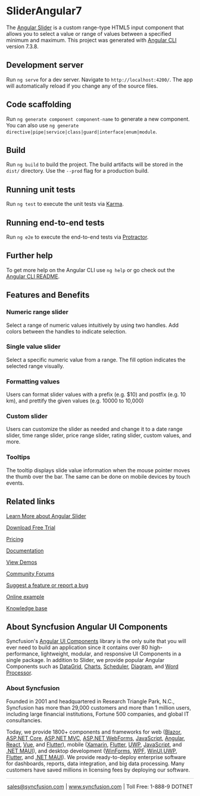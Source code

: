 # SliderAngular7

The [Angular Slider](https://www.syncfusion.com/angular-components/angular-slider?utm_source=github&utm_medium=listing&utm_campaign=angular-slider-github-samples) is a custom range-type HTML5 input component that allows you to select a value or range of values between a specified minimum and maximum. This project was generated with [Angular CLI](https://github.com/angular/angular-cli) version 7.3.8.

## Development server

Run `ng serve` for a dev server. Navigate to `http://localhost:4200/`. The app will automatically reload if you change any of the source files.

## Code scaffolding

Run `ng generate component component-name` to generate a new component. You can also use `ng generate directive|pipe|service|class|guard|interface|enum|module`.

## Build

Run `ng build` to build the project. The build artifacts will be stored in the `dist/` directory. Use the `--prod` flag for a production build.

## Running unit tests

Run `ng test` to execute the unit tests via [Karma](https://karma-runner.github.io).

## Running end-to-end tests

Run `ng e2e` to execute the end-to-end tests via [Protractor](http://www.protractortest.org/).

## Further help

To get more help on the Angular CLI use `ng help` or go check out the [Angular CLI README](https://github.com/angular/angular-cli/blob/master/README.md).

## Features and Benefits

### Numeric range slider

Select a range of numeric values intuitively by using two handles. Add colors between the handles to indicate selection.

### Single value slider

Select a specific numeric value from a range. The fill option indicates the selected range visually.

### Formatting values

Users can format slider values with a prefix (e.g. $10) and postfix (e.g. 10 km), and prettify the given values (e.g. 10000 to 10,000)

### Custom slider

Users can customize the slider as needed and change it to a date range slider, time range slider, price range slider, rating slider, custom values, and more.

### Tooltips

The tooltip displays slide value information when the mouse pointer moves the thumb over the bar. The same can be done on mobile devices by touch events.

## Related links
[Learn More about Angular Slider ](https://www.syncfusion.com/angular-components/angular-slider?utm_source=github&utm_medium=listing&utm_campaign=angular-slider-github-samples)

[Download Free Trial](https://www.syncfusion.com/downloads/angular?utm_source=github&utm_medium=listing&utm_campaign=angular-slider-github-samples)

[Pricing](https://www.syncfusion.com/sales/teamlicense?utm_source=github&utm_medium=listing&utm_campaign=angular-slider-github-samples)

[Documentation](https://angular.syncfusion.com/documentation/slider/getting-started?utm_source=github&utm_medium=listing&utm_campaign=angular-slider-github-samples)

[View Demos](https://github.com/SyncfusionExamples/ej2-angular-7-slider?utm_source=github&utm_medium=listing&utm_campaign=angular-slider-github-samples)

[Community Forums](https://www.syncfusion.com/forums/angular-js2?utm_source=github&utm_medium=listing&utm_campaign=angular-slider-github-samples)

[Suggest a feature or report a bug](https://www.syncfusion.com/feedback/angular?utm_source=github&utm_medium=listing&utm_campaign=angular-slider-github-samples)

[Online example](https://ej2.syncfusion.com/angular/demos/#/bootstrap5/range-slider/default?utm_source=github&utm_medium=listing&utm_campaign=angular-slider-github-samples)

[Knowledge base](https://support.syncfusion.com/kb/article/11596/how-to-get-started-easily-with-syncfusion-angular-7-slider?utm_source=github&utm_medium=listing&utm_campaign=angular-slider-github-samples)


## About Syncfusion Angular UI Components

Syncfusion's [Angular UI Components](https://www.syncfusion.com/angular-ui-components?utm_source=github&utm_medium=listing&utm_campaign=angular-slider-github-samples) library is the only suite that you will ever need to build an application since it contains over 80 high-performance, lightweight, modular, and responsive UI Components in a single package. In addition to Slider, we provide popular Angular Components such as [DataGrid](https://www.syncfusion.com/angular-components/angular-grid?utm_source=github&utm_medium=listing&utm_campaign=angular-slider-github-samples), [Charts](https://www.syncfusion.com/angular-components/angular-charts?utm_source=github&utm_medium=listing&utm_campaign=angular-slider-github-samples), [Scheduler](https://www.syncfusion.com/angular-components/angular-scheduler?utm_source=github&utm_medium=listing&utm_campaign=angular-slider-github-samples), [Diagram](https://www.syncfusion.com/angular-components/angular-diagram?utm_source=github&utm_medium=listing&utm_campaign=angular-slider-github-samples), and [Word Processor](https://www.syncfusion.com/angular-components/angular-word-processor?utm_source=github&utm_medium=listing&utm_campaign=angular-slider-github-samples).

### About Syncfusion
Founded in 2001 and headquartered in Research Triangle Park, N.C., Syncfusion has more than 29,000 customers and more than 1 million users, including large financial institutions, Fortune 500 companies, and global IT consultancies.

Today, we provide 1800+ components and frameworks for web ([Blazor](https://www.syncfusion.com/blazor-components?utm_source=github&utm_medium=listing&utm_campaign=angular-slider-github-samples), [ASP.NET Core](https://www.syncfusion.com/aspnet-core-ui-controls?utm_source=github&utm_medium=listing&utm_campaign=angular-slider-github-samples), [ASP.NET MVC](https://www.syncfusion.com/aspnet-mvc-ui-controls?utm_source=github&utm_medium=listing&utm_campaign=angular-slider-github-samples), [ASP.NET WebForms](https://www.syncfusion.com/jquery/aspnet-webforms-ui-controls?utm_source=github&utm_medium=listing&utm_campaign=angular-slider-github-samples), [JavaScript](https://www.syncfusion.com/javascript-ui-controls?utm_source=github&utm_medium=listing&utm_campaign=angular-slider-github-samples), [Angular](https://www.syncfusion.com/angular-components?utm_source=github&utm_medium=listing&utm_campaign=angular-slider-github-samples), [React](https://www.syncfusion.com/react-components?utm_source=github&utm_medium=listing&utm_campaign=angular-slider-github-samples), [Vue](https://www.syncfusion.com/vue-components?utm_source=github&utm_medium=listing&utm_campaign=angular-slider-github-samples), and [Flutter](https://www.syncfusion.com/flutter-widgets?utm_source=github&utm_medium=listing&utm_campaign=angular-slider-github-samples)), mobile ([Xamarin](https://www.syncfusion.com/xamarin-ui-controls?utm_source=github&utm_medium=listing&utm_campaign=angular-slider-github-samples), [Flutter](https://www.syncfusion.com/flutter-widgets?utm_source=github&utm_medium=listing&utm_campaign=angular-slider-github-samples), [UWP](https://www.syncfusion.com/uwp-ui-controls?utm_source=github&utm_medium=listing&utm_campaign=angular-slider-github-samples), [JavaScript](https://www.syncfusion.com/javascript-ui-controls?utm_source=github&utm_medium=listing&utm_campaign=angular-slider-github-samples), and [.NET MAUI](https://www.syncfusion.com/maui-controls?utm_source=github&utm_medium=listing&utm_campaign=angular-slider-github-samples)), and desktop development ([WinForms](https://www.syncfusion.com/winforms-ui-controls?utm_source=github&utm_medium=listing&utm_campaign=angular-slider-github-samples), [WPF](https://www.syncfusion.com/wpf-controls?utm_source=github&utm_medium=listing&utm_campaign=angular-slider-github-samples), [WinUI](https://www.syncfusion.com/winui-controls?utm_source=github&utm_medium=listing&utm_campaign=angular-slider-github-samples),[UWP](https://www.syncfusion.com/uwp-ui-controls?utm_source=github&utm_medium=listing&utm_campaign=angular-slider-github-samples), [Flutter](https://www.syncfusion.com/flutter-widgets?utm_source=github&utm_medium=listing&utm_campaign=angular-slider-github-samples), and [.NET MAUI](https://www.syncfusion.com/maui-controls?utm_source=github&utm_medium=listing&utm_campaign=angular-slider-github-samples)). We provide ready-to-deploy enterprise software for dashboards, reports, data integration, and big data processing. Many customers have saved millions in licensing fees by deploying our software.

<hr style="height:0.3px;border:none;color:lightgrey;background-color:lightgrey;" />

<p align="center">
<a href="mailto:sales@syncfusion.com?Subject=Syncfusion Angular Slider - GitHub" target="_top">sales@syncfusion.com</a> | <a href="https://www.syncfusion.com?utm_source=github&utm_medium=listing&utm_campaign=angular-slider-github-samples">www.syncfusion.com</a> | Toll Free: 1-888-9 DOTNET <br>
</p>
